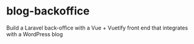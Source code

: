 # blog-backoffice
Build a Laravel back-office with a Vue + Vuetify front end that integrates with a WordPress blog
